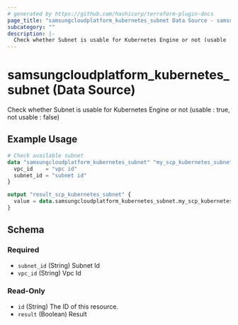 ```yaml
---
# generated by https://github.com/hashicorp/terraform-plugin-docs
page_title: "samsungcloudplatform_kubernetes_subnet Data Source - samsungcloudplatform"
subcategory: ""
description: |-
  Check whether Subnet is usable for Kubernetes Engine or not (usable : true, not usable : false)
---
```


# samsungcloudplatform_kubernetes_subnet (Data Source)

Check whether Subnet is usable for Kubernetes Engine or not (usable : true, not usable : false)

## Example Usage

```terraform
# Check available subnet
data "samsungcloudplatform_kubernetes_subnet" "my_scp_kubernetes_subnet" {
  vpc_id    = "vpc id"
  subnet_id = "subnet id"
}

output "result_scp_kubernetes_subnet" {
  value = data.samsungcloudplatform_kubernetes_subnet.my_scp_kubernetes_subnet
}
```

<!-- schema generated by tfplugindocs -->
## Schema

### Required

- `subnet_id` (String) Subnet Id
- `vpc_id` (String) Vpc Id

### Read-Only

- `id` (String) The ID of this resource.
- `result` (Boolean) Result


